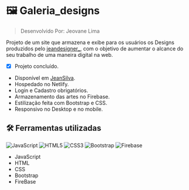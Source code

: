 # :framed_picture: Galeria_designs

> Desenvolvido Por: Jeovane Lima  

Projeto de um site que armazena e exibe para os usuários os Designs produzidos pelo [jeandesigner_](https://www.instagram.com/jeandesigner__/), com o objetivo de aumentar o alcance do seu trabalho de uma maneira digital na web. 


-  [x]  Projeto concluído.
* Disponível em [JeanSilva](https://jeansilva.netlify.app/).
* Hospedado no Netlify.
* Login e Cadastro obrigatórios.
* Armazenamento das artes no Firebase.
* Estilização feita com Bootstrap e CSS.
* Responsivo no Desktop e no mobile.


## :hammer_and_wrench: Ferramentas utilizadas

![JavaScript](https://img.shields.io/badge/JavaScript-F7DF1E?style=for-the-badge&logo=javascript&logoColor=black)
![HTML5](https://img.shields.io/badge/HTML5-E34F26?style=for-the-badge&logo=html5&logoColor=white)
![CSS3](https://img.shields.io/badge/CSS3-1572B6?style=for-the-badge&logo=css3&logoColor=white)
![Bootstrap](https://img.shields.io/badge/Bootstrap-563D7C?style=for-the-badge&logo=bootstrap&logoColor=white)
![Firebase](https://img.shields.io/badge/firebase-000?style=for-the-badge&logo=firebase&logoColor=ffca28)

* JavaScript
* HTML
* CSS
* Bootstrap
* FireBase

 
